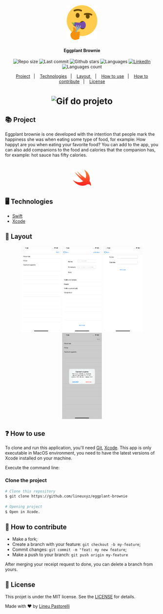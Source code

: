 <h1 align="center">
    <img alt="Logo eggplant brownie" title="#logoeggplantbrownie" src="./.github/eggplantlogo.png" width="100px">
</h1>

<h4 align="center">
    Eggplant Brownie
</h4>
<p align="center">
    <img alt="Repo size" title="#reposize" src="https://img.shields.io/github/repo-size/lineuxyz/eggplant-brownie"/>
    <img alt="Last commit " title="#lastcommit" src="https://img.shields.io/github/last-commit/lineuxyz/eggplant-brownie"/>
    <img alt="Github stars" title="#githubstars" src="https://img.shields.io/github/stars/lineuxyz/eggplant-brownie?style=social" />
    <img alt="Languages" title="#languages" src="https://img.shields.io/github/languages/top/lineuxyz/eggplant-brownie" />
    <a href="https://www.linkedin.com/in/lineu-pastorelli-5165a7186/">
    <img alt="LinkedIn" title="#linkedin" src="https://img.shields.io/badge/made%20by-Lineu%20Pastorelli-green" />
    </a>
    <img alt="Languages count" title="#languagescount" src="https://img.shields.io/github/languages/count/lineuxyz/eggplant-brownie" />  
</p>
<p align="center">
    <a href="#-projects">Project</a>&nbsp;&nbsp;&nbsp;|&nbsp;&nbsp;&nbsp;
    <a href="#-technologies">Technologies</a>&nbsp;&nbsp;&nbsp;|&nbsp;&nbsp;&nbsp
    <a href="#-layout">Layout </a>&nbsp;&nbsp;&nbsp;|&nbsp;&nbsp;&nbsp
    <a href="#-how-to-use">How to use</a>&nbsp;&nbsp;&nbsp;|&nbsp;&nbsp;&nbsp
    <a href="#-how-to-contribute">How to contribute</a>&nbsp;&nbsp;&nbsp;|&nbsp;&nbsp;&nbsp
    <a href="#-license">License</a>
</p>

<h1 align="center">
    <img alt="Gif do projeto" title="#gitproject" src="./.github/gifsimul.gif" width="250px">
</h1>

## 📚 Project 

Eggplant brownie is one developed with the intention that people mark the happiness she was when eating some type of food, for example: How happyt are you when eating your favorite food? You can add to the app, you can also add companions to the food and calories that the companion has, for example: hot sauce has fifty calories.

<h1 align="center">
    <img alt="Swift logo" title="#swiftlogo" src="./.github/swiftlogo.png" width="60px">
</h1>

## 🖥 Technologies

* [Swift](https://swift.org/documentation/)
* [Xcode](https://developer.apple.com/xcode/)

## 🔖 Layout 

<p align="center">
    <img aria-hidden="true" src="./.github/sim01.png" width="130px"/>
    <img aria-hidden="true" src="./.github/sim02.png" width="130px" />
    <img aria-hidden="true" src="./.github/sim03.png" width="130px"/>
    <img aria-hidden="true" src="./.github/sim04.png" width="130px"/>
</p>

## ❓ How to use

To clone and run this application, you'll need [Git](https://git-scm.com), [Xcode](https://developer.apple.com/xcode/). This app is only executable in MacOS environment, you need to have the latest versions of Xcode installed on your machine.

Execute the command line:

### Clone the project
```bash
# Clone this repository
$ git clone https://github.com/lineuxyz/eggplant-brownie

# Opening project
$ Open in Xcode.
```

## 🤔 How to contribute

* Make a fork;
* Create a branch with your feature: `git checkout -b my-feature`;
* Commit changes: `git commit -m "feat: my new feature`;
* Make a push to your branch: `git push origin my-feature`

After merging your receipt request to done, you can delete a branch from yours.

## 📜 License

This projet is under the MIT license. See the [LICENSE](LICENSE) for details.

Made with ❤️ by [Lineu Pastorelli](https://www.linkedin.com/in/lineu-pastorelli-5165a7186/)
